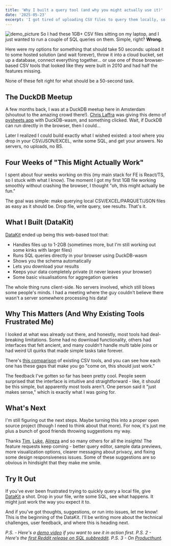 ```yaml
---
title: 'Why I built a query tool (and why you might actually use it)' 
date: '2025-05-23' 
excerpt: 'I got tired of uploading CSV files to query them locally, so I built a tool that runs SQL directly in your browser.'
---
```


![demo_picture](/images/demo_picture.png)
So I had these 1GB+ CSV files sitting on my laptop, and I just wanted to run a couple of SQL queries on them. Simple, right? **Wrong.**

Here were my options for something that should take 50 seconds: upload it to some hosted solution (and wait forever), throw it into a cloud bucket, set up a database, connect everything together... or use one of those browser-based CSV tools that looked like they were built in 2010 and had half the features missing.

None of these felt right for what should be a 50-second task.

## The DuckDB Meetup

A few months back, I was at a DuckDB meetup here in Amsterdam (shoutout to the amazing crowd there!). [Chris Laffra](https://www.linkedin.com/in/chrislaffra/) was giving this demo of [pysheets.app](https://pysheets.app/) with DuckDB-wasm, and something clicked. Wait, if DuckDB can run directly in the browser, then I could...

Later I realized I could build exactly what I wished existed: a tool where you drop in your CSV/JSON/EXCEL, write some SQL, and get your answers. No servers, no uploads, no BS.

## Four Weeks of "This Might Actually Work"

I spent about four weeks working on this (my main stack for FE is React/TS, so I stuck with what I know). The moment I got my first 1GB file working smoothly without crashing the browser, I thought "oh, this might actually be fun."

The goal was simple: make querying local CSV/EXCEL/PARQUET/JSON files as easy as it should be. Drop file, write query, see results. That's it.

## What I Built (DataKit)

[DataKit](https://datakit.page/) ended up being this web-based tool that:

- Handles files up to 1-2GB (sometimes more, but I'm still working out some kinks with larger files)
- Runs SQL queries directly in your browser using DuckDB-wasm
- Shows you the schema automatically
- Lets you download your results
- Keeps your data completely private (it never leaves your browser)
- Some basic visualisations for aggregation queries

The whole thing runs client-side. No servers involved, which still blows some people's minds. I had a meeting where the guy couldn't believe there wasn't a server somewhere processing his data!

## Why This Matters (And Why Existing Tools Frustrated Me)

I looked at what was already out there, and honestly, most tools had deal-breaking limitations. Some had no download functionality, others had interfaces that felt ancient, and many couldn't handle multi table joins or had weird UI quirks that made simple tasks take forever.

There's [this comparison](https://dev.to/freakynit/a-comparison-of-top-private-and-browser-based-sql-on-csv-tools-5gk2) of existing CSV tools, and you can see how each one has these gaps that make you go "come on, this should just work."

The feedback I've gotten so far has been pretty cool. People seem surprised that the interface is intuitive and straightforward - like, it should be this simple, but apparently most tools aren't. One person said it "just makes sense," which is exactly what I was going for.

## What's Next

I'm still figuring out the next steps. Maybe turning this into a proper open source project (though I need to think about that more). For now, it's just me plus a bunch of good friends throwing suggestions my way.

Thanks [Tim](https://www.linkedin.com/in/timwebster85/), [Luke](https://www.linkedin.com/in/luke-rynne-cullen/), [Alireza](https://www.linkedin.com/in/alireza-sheikholmolouki/) and so many others for all the insights! The feature requests keep coming - better query editor, sample data previews, more visualization options, clearer messaging about privacy, and fixing some design responsiveness issues. Some of these suggestions are so obvious in hindsight that they make me smile.

## Try It Out

If you've ever been frustrated trying to quickly query a local file, give [DataKit](https://datakit.page/) a shot. Drop in your file, write some SQL, see what happens. It might just work the way you expect it to.

And if you've got thoughts, suggestions, or run into issues, let me know! This is the beginning of the DataKit. I'll be writing more about the technical challenges, user feedback, and where this is heading next.

_P.S. - Here's a [demo video](https://youtu.be/5uv88X0VlYg) if you want to see it in action first._
_P.S. 2 - Here's the [first Reddit release on SQL subbreddit](https://www.reddit.com/r/SQL/comments/1knhx7t)._
_P.S. 3 - On [Producthunt](https://www.producthunt.com/products/datakit)._